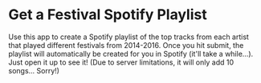# Get a Festival Spotify Playlist

Use this app to create a Spotify playlist of the top tracks from each artist that played different festivals from 2014-2016. Once you hit submit, the playlist will automatically be created for you in Spotify (it'll take a while...). Just open it up to see it! (Due to server limitations, it will only add 10 songs... Sorry!)